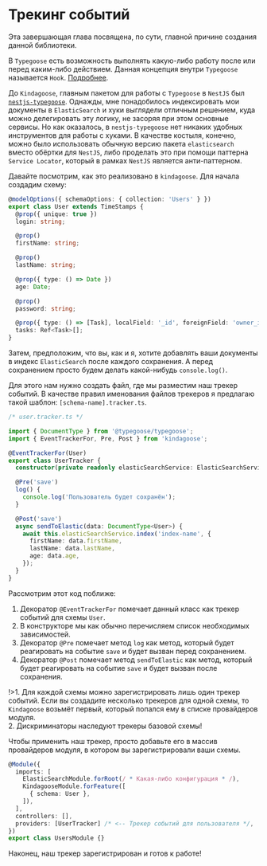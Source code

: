 # Трекинг событий

Эта завершающая глава посвящена, по сути, главной причине создания данной библиотеки.

В `Typegoose` есть возможность выполнять какую-либо работу после или перед каким-либо действием. Данная концепция
внутри `Typegoose` называется `Hook`. [Подробнее](https://typegoose.github.io/typegoose/docs/api/decorators/hooks/).

До `Kindagoose`, главным пакетом для работы с `Typegoose` в `NestJS`
был [`nestjs-typegoose`](https://github.com/kpfromer/nestjs-typegoose). Однажды, мне понадобилось индексировать мои
документы в `ElasticSearch` и хуки выглядели отличным решением, куда можно делегировать эту логику, не засоряя при этом
основные сервисы. Но как оказалось, в `nestjs-typegoose` нет никаких удобных инструментов для работы с хуками. В
качестве костыля, конечно, можно было использовать обычную версию пакета `elasticsearch` вместо обёртки для `NestJS`,
либо проделать это при помощи паттерна `Service Locator`, который в рамках `NestJS` является анти-паттерном.

Давайте посмотрим, как это реализовано в `kindagoose`. Для начала создадим схему:

```typescript
@modelOptions({ schemaOptions: { collection: 'Users' } })
export class User extends TimeStamps {
  @prop({ unique: true })
  login: string;

  @prop()
  firstName: string;

  @prop()
  lastName: string;

  @prop({ type: () => Date })
  age: Date;

  @prop()
  password: string;

  @prop({ type: () => [Task], localField: '_id', foreignField: 'owner_id' })
  tasks: Ref<Task>[];
}
```

Затем, предположим, что вы, как и я, хотите добавлять ваши документы в индекс `ElasticSearch` после каждого сохранения.
А перед сохранением просто будем делать какой-нибудь `console.log()`.

Для этого нам нужно создать файл, где мы разместим наш трекер событий. В качестве правил именования файлов трекеров я
предлагаю такой шаблон: `[schema-name].tracker.ts`.

```typescript
/* user.tracker.ts */

import { DocumentType } from '@typegoose/typegoose';
import { EventTrackerFor, Pre, Post } from 'kindagoose';

@EventTrackerFor(User)
export class UserTracker {
  constructor(private readonly elasticSearchService: ElasticSearchService) {}

  @Pre('save')
  log() {
    console.log('Пользователь будет сохранён');
  }

  @Post('save')
  async sendToElastic(data: DocumentType<User>) {
    await this.elasticSearchService.index('index-name', {
      firstName: data.firstName,
      lastName: data.lastName,
      age: data.age,
    });
  }
}
```

Рассмотрим этот код поближе:

1. Декоратор `@EventTrackerFor` помечает данный класс как трекер событий для схемы `User`.
2. В конструкторе мы как обычно перечисляем список необходимых зависимостей.
3. Декоратор `@Pre` помечает метод `log` как метод, который будет реагировать на событие `save` и будет вызван перед
   сохранением.
4. Декоратор `@Post` помечает метод `sendToElastic` как метод, который будет реагировать на событие `save` и будет
   вызван после сохранения.

!>1. Для каждой схемы можно зарегистрировать лишь один трекер событий. Если вы создадите несколько трекеров для одной
схемы, то `Kindagoose` возьмёт первый, который попался ему в списке провайдеров модуля.<br>2. Дискриминаторы наследуют трекеры базовой схемы!

Чтобы применить наш трекер, просто добавьте его в массив провайдеров модуля, в котором вы зарегистрировали ваши схемы.

```typescript
@Module({
  imports: [
    ElasticSearchModule.forRoot(/ * Какая-либо конфигурация * /),
    KindagooseModule.forFeature([
      { schema: User },
    ]),
  ],
  controllers: [],
  providers: [UserTracker] /* <-- Трекер событий для пользователя */,
})
export class UsersModule {}
```

Наконец, наш трекер зарегистрирован и готов к работе!
